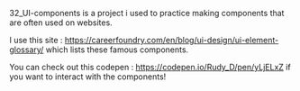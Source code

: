 32_UI-components is a project i used to practice making components that are often used on websites.

I use this site :
https://careerfoundry.com/en/blog/ui-design/ui-element-glossary/ 
which lists these famous components. 

You can check out this codepen :
https://codepen.io/Rudy_D/pen/yLjELxZ
if you want to interact with the components! 
